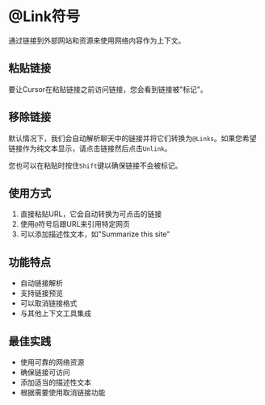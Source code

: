 # @Link符号

通过链接到外部网站和资源来使用网络内容作为上下文。

## 粘贴链接

要让Cursor在粘贴链接之前访问链接，您会看到链接被"标记"。

## 移除链接

默认情况下，我们会自动解析聊天中的链接并将它们转换为`@Links`。如果您希望链接作为纯文本显示，请点击链接然后点击`Unlink`。

您也可以在粘贴时按住`Shift`键以确保链接不会被标记。

## 使用方式

1. 直接粘贴URL，它会自动转换为可点击的链接
2. 使用`@`符号后跟URL来引用特定网页
3. 可以添加描述性文本，如"Summarize this site"

## 功能特点

- 自动链接解析
- 支持链接预览
- 可以取消链接格式
- 与其他上下文工具集成

## 最佳实践

- 使用可靠的网络资源
- 确保链接可访问
- 添加适当的描述性文本
- 根据需要使用取消链接功能 